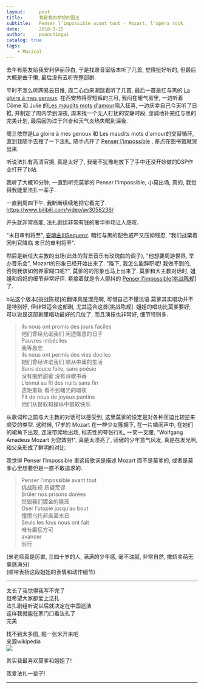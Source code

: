 ```yaml
---
layout:     post
title:      我是我的梦想的国王
subtitle:   Penser l’impossible avant tout - Mozart, l'opéra rock
date:       2018-3-15
author:     poonchingai
catalog: true
tags:
    - Musical
---
```



去年有朋友给我安利伊丽莎白, 于是找录音室版本听了几首, 觉得挺好听的, 但最后大概是由于懒, 最后没有去听完整部剧.

平时不怎么听网易云日推, 周二心血来潮跳着听了几首, 最后一首是红与黑的 [La gloire à mes genoux](http://music.163.com/#/m/song?id=428649319). 在西安热得穿短裤的三月, 我闷在暖气房里, 一边听着 Côme 和 Julie 的[Les maudits mots d'amour](http://music.163.com/#/m/song?id=428649320)陷入狂喜, 一边庆幸自己今天听了日推, 并制定了周内学到深夜, 周末找一个无人打扰的安静时段, 虔诚地补完红与黑的完美计划, 最后因为过于兴奋和天气炎热失眠到深夜.  


周三依然是La gloire à mes genoux 和 Les maudits mots d'amour的交替循环, 直到我随手去搜了一下法扎, 随手点开了 [Penser l'impossible](http://music.163.com/#/m/song?id=5041139) , 差点在图书馆就哭出来.   

听说法扎有高清官摄, 真是太好了, 我毫不犹豫地放下了手中还没开始做的DSP作业打开了b站. 

我听了大概10分钟, 一直到听完莫爹的 Penser l'impossible, 小莫出场, 真的, 我觉得我能爱法扎一辈子.

一直到周四下午, 我断断续续地把它看完了.  
<https://www.bilibili.com/video/av3058236/>

开头就非常高能, 法扎剧组非常有钱的奢华排场让人感叹.

"末日审判将至", [安魂曲ⅢSequenz](http://music.163.com/#/m/song?id=29293969). 暗红与黑的配色威严又压抑残忍, "我们战栗着 因判官降临 末日的审判将至".  


然后是新任大主教的出场(此处的背景音乐有玫瑰曲的调子), "他想要周游世界, 举办音乐会", Mozart的形象已经开始出来了. "陛下, 我怎么能辞职呢! 我做不到的, 否则我该如何养家糊口呢?", 莫爹的的形象也马上出来了. 莫爹和大主教对话时, 姐姐和妈妈的细节非常好评. 紧接着就是令人颤抖的 [Penser l'impossible[挑战陈规]](http://music.163.com/#/m/song?id=5041390)了.   


b站这个版本[挑战陈规]的翻译真是漂亮啊, 可惜自己不懂法语.莫爹其实唱功并不是特别好, 但非常适合这部剧, 尤其适合这首[挑战陈规]. 姐姐的唱功比莫爹要好, 可以说是这部剧里唱功最好的几位了, 而且演技也非常好, 细节特别多. 


>Ils nous ont promis des jours faciles  
他们曾经允诺我们 闲适惬意的日子  
Pauvres imbéciles   
我等愚忠  
Ils nous ont permis des vies dociles   
她们曾经许诺我们 顺从中庸的生活  
Sans douce folie, sans poésie  
没有痴醉甜蜜 没有诗歌书香  
L’ennui au fil des nuits sans fin  
迭矩重轨 看不到曙光的暗夜  
Fit de nous de joyeux pantins  
他们从辔驭和操纵中摄取快乐  

从歌词和之前与大主教的对话可以感受到, 这里莫爹的设定是对各种压迫比较逆来顺受的类型. 这时候, 17岁的 Mozart 在一群少女簇拥下, 在一片嬉闹声中, 在她们的裙角下出现, 连滚带爬地出场, 标志性的夸张行礼, 一笑一叉腰, "Wolfgang Amadeus Mozart 为您效劳!", 真是太漂亮了, 骄傲的少年意气风发, 真是在发光啊, 和父亲形成了鲜明的对比. 

我觉得 Penser l’impossible 里这段歌词是描述 Mozart 而不是莫爹的, 或者是莫爹心里想要但是一直不敢追求的.
>Penser l’impossible avant tout  
挑战陈规 质疑荒谬  
Brûler nos prisons dorées   
焚毁我们镀金的樊笼  
Oser l’utopie jusqu’au bout   
憧憬乌托邦直至末日  
Seuls les fous nous ont fait  
唯有癫狂方可  
avancer   
前行

(米老师真是厉害, 三四十岁的人, 满满的少年感, 毫不油腻, 非常自然, 撒娇卖萌无辜感满分)   
(顺带表扬这段姐姐的表情和动作细节)  




-------

太长了我觉得我写不完了  
但希望大家都爱上法扎  
法扎剧组听说以后就决定在中国巡演  
这样我就能在家门口看法扎了  
完美

找不到太多图, 贴一张米开来吧  
来源wikipedia  
![](http://ww1.sinaimg.cn/large/5f6ddd39ly1fpdovliiwpj20zk0qowi3.jpg)

其实我最喜欢莫爹和姐姐了!

我爱法扎一辈子!

-------
